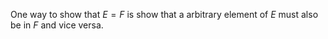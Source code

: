 One way to show that $E=F$ is show that a arbitrary element of $E$ must also be in $F$ and vice versa.
